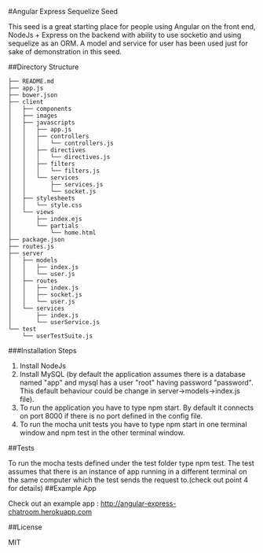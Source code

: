 #Angular Express Sequelize Seed

This seed is a great starting place for people using Angular on the front end, NodeJs + Express on the backend with ability to use socketio and using sequelize as an ORM.
A model and service for user has been used just for sake of demonstration in this seed. 

##Directory Structure

```
├── README.md
├── app.js
├── bower.json
├── client
│   ├── components
│   ├── images
│   ├── javascripts
│   │   ├── app.js
│   │   ├── controllers
│   │   │   └── controllers.js
│   │   ├── directives
│   │   │   └── directives.js
│   │   ├── filters
│   │   │   └── filters.js
│   │   └── services
│   │       ├── services.js
│   │       └── socket.js
│   ├── stylesheets
│   │   └── style.css
│   └── views
│       ├── index.ejs
│       └── partials
│           └── home.html
├── package.json
├── routes.js
├── server
│   ├── models
│   │   ├── index.js
│   │   └── user.js
│   ├── routes
│   │   ├── index.js
│   │   ├── socket.js
│   │   └── user.js
│   └── services
│       ├── index.js
│       └── userService.js
└── test
    └── userTestSuite.js
```

###Installation Steps

1. Install NodeJs
2. Install MySQL (by default the application assumes there is a database named "app" and mysql has a user "root" having password "password". This default behaviour could be change in server->models->index.js file).
3. To run the application you have to type npm start. By default it connects on port 8000 if there is no port defined in the config file.
4. To run the mocha unit tests you have to type npm start in one terminal window and npm test in the other terminal window.

##Tests

To run the mocha tests defined under the test folder type npm test. The test assumes that there is an instance of app running in a different terminal on the same computer which the test sends the request to.(check out point 4 for details)
##Example App

Check out an example app : http://angular-express-chatroom.herokuapp.com

##License

MIT
